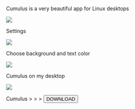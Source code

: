 Cumulus is a very beautiful app for Linux desktops

<img src="https://skandyns.github.io/img/cumulus.png"/>

Settings

<img src="https://skandyns.github.io/img/cumulus-settings.png"/>

Choose background and text color

<img src="https://skandyns.github.io/img/cumulus-choose.png"/>

Cumulus on my desktop

<img src="https://skandyns.github.io/img/cumulus-desktop.png"/>

Cumulus >  >  > <a href="https://github.com/vadrian89/cumulus-qt/releases/" target="_blank"><button class="button-download button-small button-small pure-button">DOWNLOAD</button></a>
